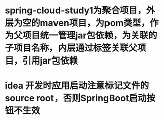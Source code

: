 # spring-cloud-study1为聚合项目，外层为空的maven项目，<package></package>为pom类型，作为父项目统一管理jar包依赖，<model></model>为关联的子项目名称，内层通过<parent></parent>标签关联父项目，引用jar包依赖
# idea 开发时应用启动注意标记文件的source root，否则SpringBoot启动按钮不生效
